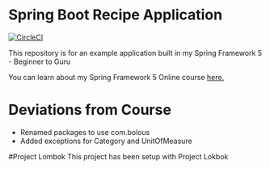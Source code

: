 # Spring Boot Recipe Application

[![CircleCI](https://circleci.com/gh/jbolous/spring5-recipe-app.svg?style=svg)](https://circleci.com/gh/jbolous/spring5-recipe-app)

This repository is for an example application built in my Spring Framework 5 - Beginner to Guru

You can learn about my Spring Framework 5 Online course [here.](https://go.springframework.guru/spring-framework-5-online-course)

# Deviations from Course
* Renamed packages to use com.bolous
* Added exceptions for Category and UnitOfMeasure

#Project Lombok
This project has been setup with Project Lokbok